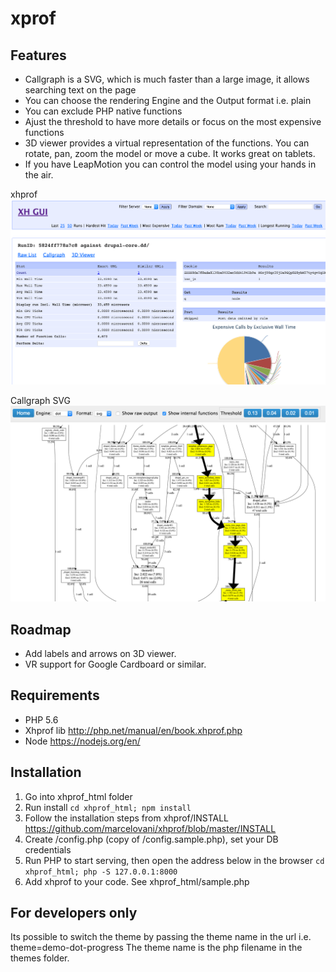 # xprof

## Features
- Callgraph is a SVG, which is much faster than a large image, it allows searching text on the page
- You can choose the rendering Engine and the Output format i.e. plain
- You can exclude PHP native functions
- Ajust the threshold to have more details or focus on the most expensive functions
- 3D viewer provides a virtual representation of the functions. You can rotate, pan, zoom the model or move a cube. It works great on tablets.
- If you have LeapMotion you can control the model using your hands in the air.

xhprof
![](https://raw.githubusercontent.com/marcelovani/xhprof/master/xhprof_html/img/xhprof.png)

Callgraph SVG
![](https://raw.githubusercontent.com/marcelovani/xhprof/master/xhprof_html/img/callgraph.png)

## Roadmap
- Add labels and arrows on 3D viewer.
- VR support for Google Cardboard or similar.

## Requirements

- PHP 5.6
- Xhprof lib http://php.net/manual/en/book.xhprof.php
- Node https://nodejs.org/en/

## Installation

1. Go into xhprof_html folder
2. Run install
```cd xhprof_html; npm install```
3. Follow the installation steps from xhprof/INSTALL https://github.com/marcelovani/xhprof/blob/master/INSTALL
4. Create /config.php (copy of /config.sample.php), set your DB credentials
5. Run PHP to start serving, then open the address below in the browser
```cd xhprof_html; php -S 127.0.0.1:8000```
6. Add xhprof to your code. See xhprof_html/sample.php

## For developers only

Its possible to switch the theme by passing the theme name in the url i.e. theme=demo-dot-progress
The theme name is the php filename in the themes folder.

